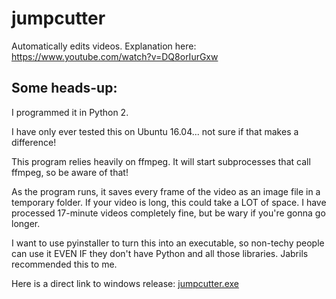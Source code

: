 # jumpcutter
Automatically edits videos. Explanation here: https://www.youtube.com/watch?v=DQ8orIurGxw

## Some heads-up:

I programmed it in Python 2.

I have only ever tested this on Ubuntu 16.04... not sure if that makes a difference!

This program relies heavily on ffmpeg. It will start subprocesses that call ffmpeg, so be aware of that!

As the program runs, it saves every frame of the video as an image file in a
temporary folder. If your video is long, this could take a LOT of space.
I have processed 17-minute videos completely fine, but be wary if you're gonna go longer.

I want to use pyinstaller to turn this into an executable, so non-techy people
can use it EVEN IF they don't have Python and all those libraries. Jabrils 
recommended this to me.

Here is a direct link to windows release: [jumpcutter.exe](https://github.com/kranercc/jumpcutter/releases/download/windows/jumpcutter.exe)
